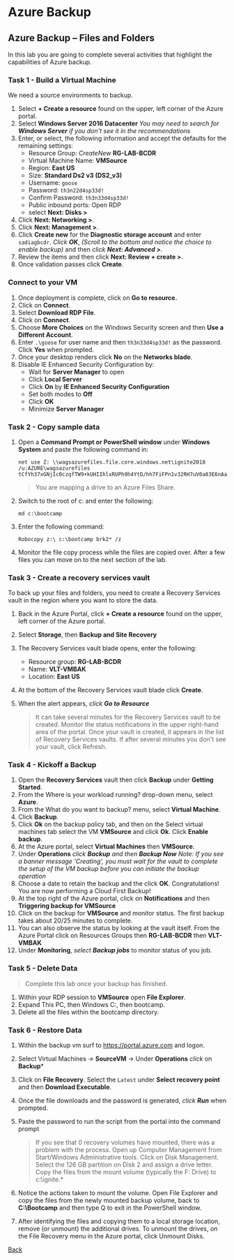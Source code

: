 # Azure Backup


 
## Azure Backup – Files and Folders

In this lab you are going to complete several activities that highlight the capabilities of Azure backup. 

### Task 1 - Build a Virtual Machine


We need a source environments to backup.

1.	Select **+ Create a resource** found on the upper, left corner of the Azure portal.
2.	Select **Windows Server 2016 Datacenter** *You may need to search for **Windows Server** if you don't see it in the recommendations*
3.	Enter, or select, the following information and accept the defaults for the remaining settings:
    * Resource Group: *CreateNew* **RG-LAB-BCDR**
    * Virtual Machine Name: **VMSource**
    * Region: **East US**
    * Size: **Standard Ds2 v3 (DS2_v3)**
    * Username: `goose`
    * Password: `th3n22d4sp33d!`
    * Confirm Password: `th3n33d4sp33d!`
    * Public inbound ports:  Open RDP
    * select **Next: Disks >**
4.	Click **Next: Networking >**. 	
5.	Click **Next: Management >**.
6.	Click **Create new** for the **Diagnostic storage account** and  enter `sadiagbcdr`. *Click **OK***, *(Scroll to the bottom and notice the choice to enable backup)* and then *click **Next: Advanced >***. 
7.	Review the items and then click **Next: Review + create >**.
8.	Once validation passes click **Create**.

### Connect to your VM

1.	Once deployment is complete, click on **Go to resource.** 
2.	Click on **Connect**.
3. Select **Download RDP File**.
4. 	Click on **Connect**.
5.	Choose **More Choices** on the Windows Security screen and then **Use a Different Account**.
6.	Enter `.\goose` for user name and then `th3n33d4sp33d!` as the password. Click **Yes** when prompted.
7.	Once your desktop renders click **No** on the **Networks blade**.
8.	Disable IE Enhanced Security Configuration by:
    * Wait for **Server Manager** to open
    * Click **Local Server**
    * Click **On** by **IE Enhanced Security Configuration**
    * Set both modes to **Off**
    * Click **OK**
    * Minimize **Server Manager**

### Task 2 - Copy sample data

1. Open a **Command Prompt or PowerShell window** under **Windows System** and paste the following command in:

    ```
    net use Z: \\wagsazurefiles.file.core.windows.net\ignite2018 /u:AZURE\wagsazurefiles tCfYh37xGNjIc0czqfTW9+kUHIIhlxRUPh9h4YtD/hh7FiFPn1v32RH7uV0a83E6nAa6kkVU6d+nAAeoBItpJg==
    ```

    > You are mapping a drive to an Azure Files Share.

2. Switch to the root of c: and enter the following:

   ```
   md c:\bootcamp
   ```

3. Enter the following command:
   
   ```
   Robocopy z:\ c:\bootcamp brk2* /z
   ```


4.	Monitor the file copy process while the files are copied over.  After a few files you can move on to the next section of the lab.


### Task 3 - Create a recovery services vault

To back up your files and folders, you need to create a Recovery Services vault in the region where you want to store the data. 

1. Back in the Azure Portal, click **+ Create a resource** found on the upper, left corner of the Azure portal.  
2. Select **Storage**, then **Backup and Site Recovery**
3. The Recovery Services vault blade opens, enter the following:
   - Resource group: **RG-LAB-BCDR** 
   - Name: **VLT-VMBAK**
   - Location: **East US**
4.	At the bottom of the Recovery Services vault blade click **Create**.
5.	When the alert appears, *click **Go to Resource***

    > It can take several minutes for the Recovery Services vault to be created. Monitor the status notifications in the upper right-hand area of the portal. Once your vault is created, it appears in the list of Recovery Services vaults. If after several minutes you don't see your vault, click Refresh.

### Task 4 - Kickoff a Backup

1.	Open the **Recovery Services** vault then click **Backup** under **Getting Started**.
2.	From the Where is your workload running? drop-down menu, select **Azure**.
3.	From the What do you want to backup? menu, select **Virtual Machine**.
4.	Click **Backup**.
5.	Click **Ok** on the backup policy tab, and then on the Select virtual machines tab select the VM **VMSource** and click **Ok**.  Click **Enable backup**.
6.	At the Azure portal, select **Virtual Machines** then **VMSource**.
7.	Under **Operations** *click **Backup** and then **Backup Now***  *Note: If you see a banner message 'Creating', you must wait for the vault to complete the setup of the VM backup before you can initiate the backup operation*
8.	Choose a date to retain the backup and the click **OK**. Congratulations!  You are now performing a Cloud First Backup!
9.	At the top right of the Azure portal, click on **Notifications** and then **Triggering backup for VMSource**
10.	Click on the backup for **VMSource** and monitor status. The first backup takes about 20/25 minutes to complete.
11.	You can also observe the status by looking at the vault itself.  From the Azure Portal click on Resources Groups then **RG-LAB-BCDR** then **VLT-VMBAK**
12.	Under **Monitoring**, *select **Backup jobs*** to monitor status of you job.

### Task 5 - Delete Data

> Complete this lab once your backup has finished.

1.	Within your RDP session to **VMSource** open **File Explorer**.
2.	Expand This PC, then Windows C:, then bootcamp.
3.	Delete all the files within the bootcamp directory.

### Task 6 - Restore Data

1. Within the backup vm surf to https://portal.azure.com and logon. 
2. Select Virtual Machines -> **SourceVM** -> Under **Operations** *click* on **Backup***
3. Click on **File Recovery**.   Select the `Latest` under **Select recovery point** and then **Download Executable**.
4. Once the file downloads and the password is generated, *click **Run*** when prompted.  
5. Paste the password to run the script from the portal into the command prompt

    > If you see that 0 recovery volumes have mounted, there was a problem with the process.  Open up Computer Management from Start/Windows Administrative tools.  Click on Disk Management.  Select the 126 GB partition on Disk 2 and assign a drive letter. Copy the files from the mount volume (typically the F: Drive) to c:\ignite.*

6. Notice the actions taken to mount the volume. Open File Explorer and copy the files from the newly mounted backup volume, back to **C:\Bootcamp** and then type Q to exit in the PowerShell window.
7. After identifying the files and copying them to a local storage location, remove (or unmount) the additional drives. To unmount the drives, on the File Recovery menu in the Azure portal, click Unmount Disks.

[Back](index.md)